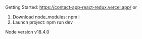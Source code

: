 Getting Started: 
https://contact-app-react-redux.vercel.app/
or
1) Download node_modules: npm i
2) Launch project: npm run dev

Node version v18.4.0
